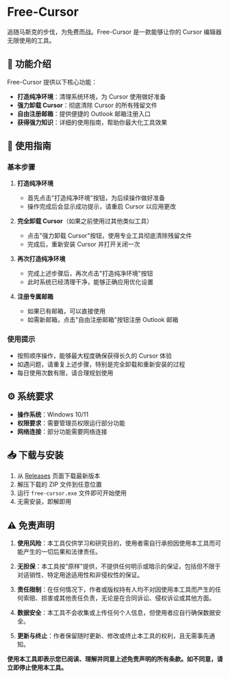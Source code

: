 # Free-Cursor

追随马斯克的步伐，为免费而战。Free-Cursor 是一款能够让你的 Cursor 编辑器无限使用的工具。

## 📝 功能介绍

Free-Cursor 提供以下核心功能：

- **打造纯净环境**：清理系统环境，为 Cursor 使用做好准备
- **强力卸载 Cursor**：彻底清除 Cursor 的所有残留文件
- **自由注册邮箱**：提供便捷的 Outlook 邮箱注册入口
- **获得强力知识**：详细的使用指南，帮助你最大化工具效果

## 🚀 使用指南

### 基本步骤

1. **打造纯净环境**
   - 首先点击"打造纯净环境"按钮，为后续操作做好准备
   - 操作完成后会显示成功提示，请重启 Cursor 以应用更改

2. **完全卸载 Cursor**（如果之前使用过其他类似工具）
   - 点击"强力卸载 Cursor"按钮，使用专业工具彻底清除残留文件
   - 完成后，重新安装 Cursor 并打开关闭一次

3. **再次打造纯净环境**
   - 完成上述步骤后，再次点击"打造纯净环境"按钮
   - 此时系统已经清理干净，能够正确应用优化设置

4. **注册专属邮箱**
   - 如果已有邮箱，可以直接使用
   - 如需新邮箱，点击"自由注册邮箱"按钮注册 Outlook 邮箱

### 使用提示

- 按照顺序操作，能够最大程度确保获得长久的 Cursor 体验
- 如遇问题，请重复上述步骤，特别是完全卸载和重新安装的过程
- 每日使用次数有限，请合理规划使用

## ⚙️ 系统要求

- **操作系统**：Windows 10/11
- **权限要求**：需要管理员权限运行部分功能
- **网络连接**：部分功能需要网络连接

## 📥 下载与安装

1. 从 [Releases](https://github.com/dulikaifazr/Free-Cursor/releases) 页面下载最新版本
2. 解压下载的 ZIP 文件到任意位置
3. 运行 `free-cursor.exe` 文件即可开始使用
4. 无需安装，即解即用

## ⚠️ 免责声明

1. **使用风险**：本工具仅供学习和研究目的，使用者需自行承担因使用本工具而可能产生的一切后果和法律责任。

2. **无担保**：本工具按"原样"提供，不提供任何明示或暗示的保证，包括但不限于对适销性、特定用途适用性和非侵权性的保证。

3. **责任限制**：在任何情况下，作者或版权持有人均不对因使用本工具而产生的任何索赔、损害或其他责任负责，无论是在合同诉讼、侵权诉讼或其他方面。

4. **数据安全**：本工具不会收集或上传任何个人信息，但使用者应自行确保数据安全。

5. **更新与终止**：作者保留随时更新、修改或终止本工具的权利，且无需事先通知。

**使用本工具即表示您已阅读、理解并同意上述免责声明的所有条款。如不同意，请立即停止使用本工具。**
